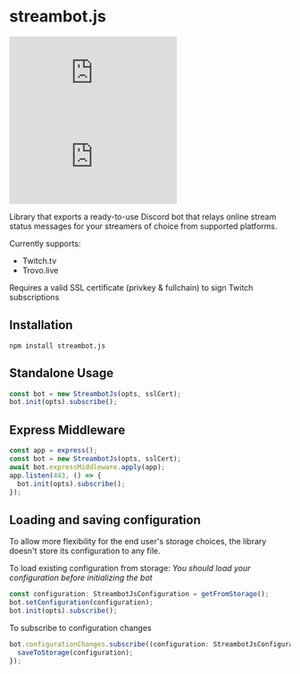 # streambot.js

[![GitHub](https://img.shields.io/github/license/redeven/streambot.js?style=for-the-badge)](https://github.com/redeven/streambot.js/blob/master/LICENSE.md)
[![npm](https://img.shields.io/npm/v/streambot.js?style=for-the-badge)](https://www.npmjs.com/package/streambot.js)

Library that exports a ready-to-use Discord bot that relays online stream status messages for your streamers of choice from supported platforms.

Currently supports:

- Twitch.tv
- Trovo.live

Requires a valid SSL certificate (privkey & fullchain) to sign Twitch subscriptions

## Installation

```
npm install streambot.js
```

## Standalone Usage

```ts
const bot = new StreambotJs(opts, sslCert);
bot.init(opts).subscribe();
```

## Express Middleware

```ts
const app = express();
const bot = new StreambotJs(opts, sslCert);
await bot.expressMiddleware.apply(app);
app.listen(443, () => {
  bot.init(opts).subscribe();
});
```

## Loading and saving configuration

To allow more flexibility for the end user's storage choices, the library doesn't store its configuration to any file.

To load existing configuration from storage:
_You should load your configuration before initializing the bot_

```ts
const configuration: StreambotJsConfiguration = getFromStorage();
bot.setConfiguration(configuration);
bot.init(opts).subscribe();
```

To subscribe to configuration changes

```ts
bot.configurationChanges.subscribe((configuration: StreambotJsConfiguration) => {
  saveToStorage(configuration);
});
```
